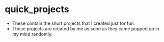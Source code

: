 # quick_projects
 - These contain the short projects that I created just for fun.
 - These projects are created by me as soon as they came popped up in my mind randomly.
